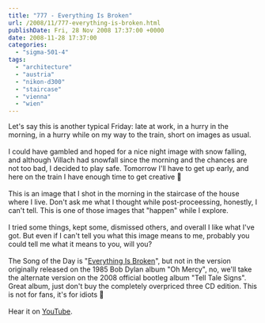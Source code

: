 ```yaml
---
title: "777 - Everything Is Broken"
url: /2008/11/777-everything-is-broken.html
publishDate: Fri, 28 Nov 2008 17:37:00 +0000
date: 2008-11-28 17:37:00
categories: 
  - "sigma-501-4"
tags: 
  - "architecture"
  - "austria"
  - "nikon-d300"
  - "staircase"
  - "vienna"
  - "wien"
---
```

<a href="https://d25zfm9zpd7gm5.cloudfront.net/1200x1200/2008/20081128_081237_ps.jpg" target="_blank"><img alt="" border="0" src="https://d25zfm9zpd7gm5.cloudfront.net/0600x0600/2008/20081128_081237_ps.jpg" style="margin: 0pt 10px 0pt 0px; float: left;"/></a> Let's say this is another typical Friday: late at work, in a hurry in the morning, in a hurry while on my way to the train, short on images as usual.<br/><br/>I could have gambled and hoped for a nice night image with snow falling, and although Villach had snowfall since the morning and the chances are not too bad, I decided to play safe. Tomorrow I'll have to get up early, and here on the train I have enough time to get creative 🙂<br/><br/>This is an image that I shot in the morning in the staircase of the house where I live. Don't ask me what I thought while post-proceessing, honestly, I can't tell. This is one of those images that "happen" while I explore.<br/><br/> I tried some things, kept some, dismissed others, and overall I like what I've got. But even if I can't tell you what this image means to me, probably you could tell me what it means to you, will you?<br/><br/>The Song of the Day is "<a href="http://www.lyricsmode.com/lyrics/b/bob_dylan/everything_is_broken.html" target="_blank">Everything Is Broken</a>", but not in the version originally released on the 1985 Bob Dylan album "Oh Mercy", no, we'll take the alternate version on the 2008 official bootleg album "Tell Tale Signs". Great album, just don't buy the completely overpriced three CD edition. This is not for fans, it's for idiots 🙂<br/><br/>Hear it on <a href="http://www.youtube.com/watch?v=5lHd1iMPtDk" target="_blank">YouTube</a>.
